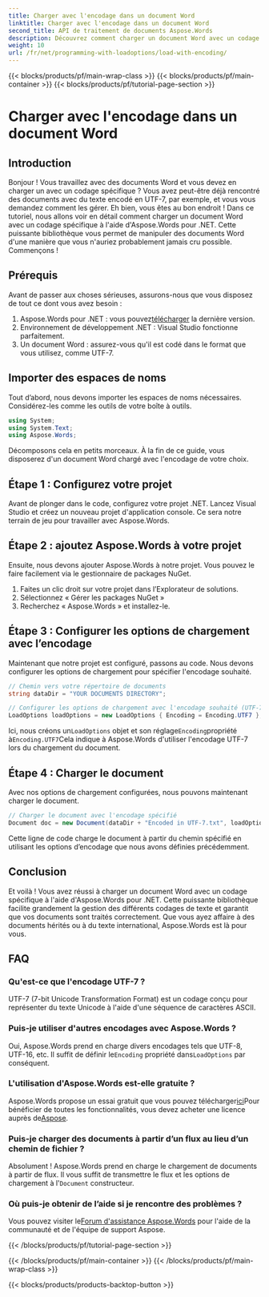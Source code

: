 ```yaml
---
title: Charger avec l'encodage dans un document Word
linktitle: Charger avec l'encodage dans un document Word
second_title: API de traitement de documents Aspose.Words
description: Découvrez comment charger un document Word avec un codage spécifique à l'aide d'Aspose.Words pour .NET. Guide étape par étape avec explications détaillées.
weight: 10
url: /fr/net/programming-with-loadoptions/load-with-encoding/
---
```


{{< blocks/products/pf/main-wrap-class >}}
{{< blocks/products/pf/main-container >}}
{{< blocks/products/pf/tutorial-page-section >}}

# Charger avec l'encodage dans un document Word

## Introduction

Bonjour ! Vous travaillez avec des documents Word et vous devez en charger un avec un codage spécifique ? Vous avez peut-être déjà rencontré des documents avec du texte encodé en UTF-7, par exemple, et vous vous demandez comment les gérer. Eh bien, vous êtes au bon endroit ! Dans ce tutoriel, nous allons voir en détail comment charger un document Word avec un codage spécifique à l'aide d'Aspose.Words pour .NET. Cette puissante bibliothèque vous permet de manipuler des documents Word d'une manière que vous n'auriez probablement jamais cru possible. Commençons !

## Prérequis

Avant de passer aux choses sérieuses, assurons-nous que vous disposez de tout ce dont vous avez besoin :

1.  Aspose.Words pour .NET : vous pouvez[télécharger](https://releases.aspose.com/words/net/) la dernière version.
2. Environnement de développement .NET : Visual Studio fonctionne parfaitement.
3. Un document Word : assurez-vous qu'il est codé dans le format que vous utilisez, comme UTF-7.

## Importer des espaces de noms

Tout d’abord, nous devons importer les espaces de noms nécessaires. Considérez-les comme les outils de votre boîte à outils.

```csharp
using System;
using System.Text;
using Aspose.Words;
```

Décomposons cela en petits morceaux. À la fin de ce guide, vous disposerez d'un document Word chargé avec l'encodage de votre choix.

## Étape 1 : Configurez votre projet

Avant de plonger dans le code, configurez votre projet .NET. Lancez Visual Studio et créez un nouveau projet d'application console. Ce sera notre terrain de jeu pour travailler avec Aspose.Words.

## Étape 2 : ajoutez Aspose.Words à votre projet

Ensuite, nous devons ajouter Aspose.Words à notre projet. Vous pouvez le faire facilement via le gestionnaire de packages NuGet.

1. Faites un clic droit sur votre projet dans l’Explorateur de solutions.
2. Sélectionnez « Gérer les packages NuGet »
3. Recherchez « Aspose.Words » et installez-le.

## Étape 3 : Configurer les options de chargement avec l’encodage

Maintenant que notre projet est configuré, passons au code. Nous devons configurer les options de chargement pour spécifier l'encodage souhaité.

```csharp
// Chemin vers votre répertoire de documents
string dataDir = "YOUR DOCUMENTS DIRECTORY";

// Configurer les options de chargement avec l'encodage souhaité (UTF-7)
LoadOptions loadOptions = new LoadOptions { Encoding = Encoding.UTF7 };
```

 Ici, nous créons un`LoadOptions` objet et son réglage`Encoding`propriété à`Encoding.UTF7`Cela indique à Aspose.Words d'utiliser l'encodage UTF-7 lors du chargement du document.

## Étape 4 : Charger le document

Avec nos options de chargement configurées, nous pouvons maintenant charger le document.

```csharp
// Charger le document avec l'encodage spécifié
Document doc = new Document(dataDir + "Encoded in UTF-7.txt", loadOptions);
```

Cette ligne de code charge le document à partir du chemin spécifié en utilisant les options d’encodage que nous avons définies précédemment.

## Conclusion

Et voilà ! Vous avez réussi à charger un document Word avec un codage spécifique à l'aide d'Aspose.Words pour .NET. Cette puissante bibliothèque facilite grandement la gestion des différents codages de texte et garantit que vos documents sont traités correctement. Que vous ayez affaire à des documents hérités ou à du texte international, Aspose.Words est là pour vous.

## FAQ

### Qu'est-ce que l'encodage UTF-7 ?
UTF-7 (7-bit Unicode Transformation Format) est un codage conçu pour représenter du texte Unicode à l'aide d'une séquence de caractères ASCII.

### Puis-je utiliser d'autres encodages avec Aspose.Words ?
 Oui, Aspose.Words prend en charge divers encodages tels que UTF-8, UTF-16, etc. Il suffit de définir le`Encoding` propriété dans`LoadOptions` par conséquent.

### L'utilisation d'Aspose.Words est-elle gratuite ?
 Aspose.Words propose un essai gratuit que vous pouvez télécharger[ici](https://releases.aspose.com/)Pour bénéficier de toutes les fonctionnalités, vous devez acheter une licence auprès de[Aspose](https://purchase.aspose.com/buy).

### Puis-je charger des documents à partir d’un flux au lieu d’un chemin de fichier ?
 Absolument ! Aspose.Words prend en charge le chargement de documents à partir de flux. Il vous suffit de transmettre le flux et les options de chargement à l'`Document` constructeur.

### Où puis-je obtenir de l’aide si je rencontre des problèmes ?
 Vous pouvez visiter le[Forum d'assistance Aspose.Words](https://forum.aspose.com/c/words/8) pour l'aide de la communauté et de l'équipe de support Aspose.

{{< /blocks/products/pf/tutorial-page-section >}}

{{< /blocks/products/pf/main-container >}}
{{< /blocks/products/pf/main-wrap-class >}}

{{< blocks/products/products-backtop-button >}}
